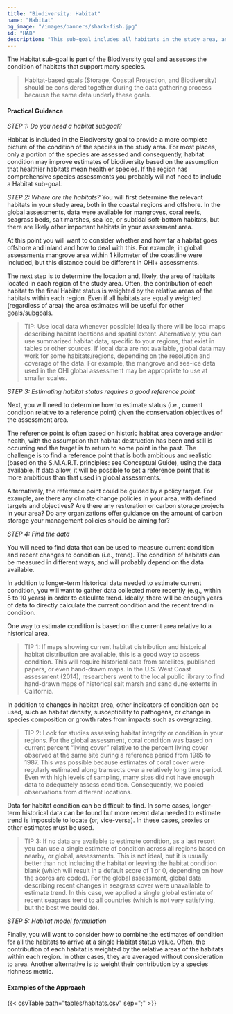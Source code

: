 ```yaml
---
title: "Biodiversity: Habitat"
name: "Habitat"
bg_image: "/images/banners/shark-fish.jpg"
id: "HAB"
description: "This sub-goal includes all habitats in the study area, and assess their health condition and coverage area."
---
```


The Habitat sub-goal is part of the Biodiversity goal and assesses the condition of habitats that support many species.

> Habitat-based goals (Storage, Coastal Protection, and Biodiversity) should be considered together during the data gathering process because the same data underly these goals.

#### Practical Guidance

*_STEP 1: Do you need a habitat subgoal?_*

Habitat is included in the Biodiversity goal to provide a more complete picture of the condition of the species in the study area. For most places, only a portion of the species are assessed and consequently, habitat condition may improve estimates of biodiversity based on the assumption that healthier habitats mean healthier species. If the region has comprehensive species assessments you probably will not need to include a Habitat sub-goal.

*_STEP 2: Where are the habitats?_*
You will first determine the relevant habitats in your study area, both in the coastal regions and offshore. In the global assessments, data were available for mangroves, coral reefs, seagrass beds, salt marshes, sea ice, or subtidal soft-bottom habitats, but there are likely other important habitats in your assessment area. 

At this point you will want to consider whether and how far a habitat goes offshore and inland and how to deal with this. For example, in global assessments mangrove area within 1 kilometer of the coastline were included, but this distance could be different in OHI+ assessments.

The next step is to determine the location and, likely, the area of habitats located in each region of the study area. Often, the contribution of each habitat to the final Habitat status is weighted by the relative areas of the habitats within each region.  Even if all habitats are equally weighted (regardless of area) the area estimates will be useful for other goals/subgoals.

> TIP: Use local data whenever possible!  Ideally there will be local maps describing habitat locations and spatial extent.  Alternatively, you can use summarized habitat data, specific to your regions, that exist in tables or other sources. If local data are not available, global data may work for some habitats/regions, depending on the resolution and coverage of the data.  For example, the mangrove and sea-ice data used in the OHI global assessment may be appropriate to use at smaller scales.  

*_STEP 3: Estimating habitat status requires a good reference point_*

Next, you will need to determine how to estimate status  (i.e., current condition relative to a reference point) given the conservation objectives of the assessment area.

The reference point is often based on historic habitat area coverage and/or health, with the assumption that habitat destruction has been and still is occurring and the target is to return to some point in the past. The challenge is to find a reference point that is both ambitious and realistic (based on the S.M.A.R.T. principles: see Conceptual Guide), using the data available. If data allow, it will be possible to set a reference point that is more ambitious than that used in global assessments.

Alternatively, the reference point could be guided by a policy target. For example, are there any climate change policies in your area, with defined targets and objectives? Are there any restoration or carbon storage projects in your area? Do any organizations offer guidance on the amount of carbon storage your management policies should be aiming for?


*_STEP 4: Find the data_*

You will need to find data that can be used to measure current condition and recent changes to condition (i.e., trend). The condition of  habitats can be measured in different ways, and will probably depend on the data available. 

In addition to longer-term historical data needed to estimate current condition, you will want to gather data collected more recently (e.g., within 5 to 10 years) in order to calculate trend. Ideally, there will be enough years of data to directly calculate the current condition and the recent trend in condition. 

One way to estimate condition is based on the current area relative to a historical area. 


> TIP 1: If maps showing current habitat distribution and  historical habitat distribution are available, this is a good way to assess condition. This will require historical data from satellites, published papers, or even hand-drawn maps. In the U.S. West Coast assessment (2014), researchers went to the local public library to find hand-drawn maps of historical salt marsh and sand dune extents in California. 

In addition to changes in habitat area, other indicators of condition can be used, such as habitat density, susceptibility to pathogens, or change in species composition or growth rates from impacts such as overgrazing.  

> TIP 2: Look for studies assessing habitat integrity or condition in your regions. For the global assessment, coral condition was based on current percent “living cover” relative to the percent living cover observed at the same site during a reference period from 1985 to 1987. This was possible because estimates of coral cover were regularly estimated along transects over a relatively long time period. Even with high levels of sampling, many sites did not have enough data to adequately assess condition. Consequently, we pooled observations from different locations.

Data for habitat condition can be difficult to find. In some cases, longer-term historical data can be found but more recent data needed to estimate trend is impossible to locate (or, vice-versa). In these cases, proxies or other estimates must  be used. 
  

> TIP 3: If no data are available to estimate condition,  as a last resort you can use a single estimate of condition across all regions based on nearby, or global, assessments. This is not ideal, but it is usually better than not including the habitat or leaving the habitat condition blank (which will result in a default score of 1 or 0, depending on how the scores are coded). For the global assessment, global data describing recent changes in seagrass cover were unavailable to estimate trend.  In this case, we applied a single global estimate of recent seagrass trend to all countries (which is not very satisfying, but the best we could do). 

*_STEP 5: Habitat model formulation_*

Finally, you will want to consider how to combine the estimates of condition for all the habitats to arrive at a single Habitat status value.  Often, the contribution of each habitat is weighted by the relative areas of the habitats within each region. In other cases, they are averaged without consideration to area.  Another alternative is to weight their contribution by a species richness metric.

#### Examples of the Approach
{{< csvTable path="tables/habitats.csv"  sep=";" >}}